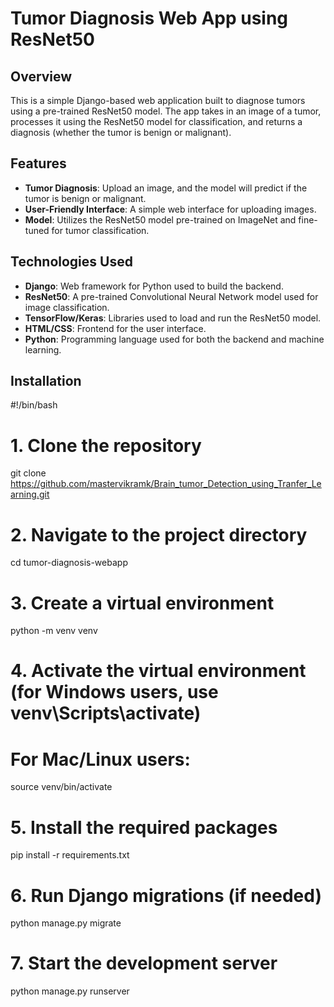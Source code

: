# Tumor Diagnosis Web App using ResNet50

## Overview

This is a simple Django-based web application built to diagnose tumors using a pre-trained ResNet50 model. The app takes in an image of a tumor, processes it using the ResNet50 model for classification, and returns a diagnosis (whether the tumor is benign or malignant).

## Features

- **Tumor Diagnosis**: Upload an image, and the model will predict if the tumor is benign or malignant.
- **User-Friendly Interface**: A simple web interface for uploading images.
- **Model**: Utilizes the ResNet50 model pre-trained on ImageNet and fine-tuned for tumor classification.

## Technologies Used

- **Django**: Web framework for Python used to build the backend.
- **ResNet50**: A pre-trained Convolutional Neural Network model used for image classification.
- **TensorFlow/Keras**: Libraries used to load and run the ResNet50 model.
- **HTML/CSS**: Frontend for the user interface.
- **Python**: Programming language used for both the backend and machine learning.

## Installation

#!/bin/bash

# 1. Clone the repository

git clone https://github.com/mastervikramk/Brain_tumor_Detection_using_Tranfer_Learning.git

# 2. Navigate to the project directory

cd tumor-diagnosis-webapp

# 3. Create a virtual environment

python -m venv venv

# 4. Activate the virtual environment (for Windows users, use venv\Scripts\activate)

# For Mac/Linux users:

source venv/bin/activate

# 5. Install the required packages

pip install -r requirements.txt

# 6. Run Django migrations (if needed)

python manage.py migrate

# 7. Start the development server

python manage.py runserver
